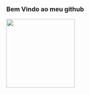 ### Bem Vindo ao meu github

 <div>
  <a href="https://github.com/Ewerton23929">
  <img height="180em" src="https://github-readme-stats.vercel.app/api/top-langs/?username=Ewerton23929dev&layout=compact&langs_count=16&theme=dark"/>
</div>
